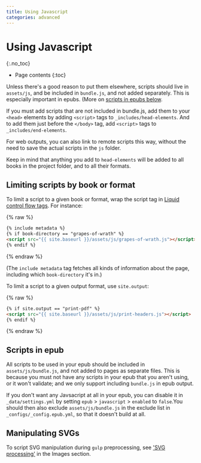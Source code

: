 ```yaml
---
title: Using Javascript
categories: advanced
---
```


# Using Javascript
{:.no_toc}

* Page contents
{:toc}

Unless there's a good reason to put them elsewhere, scripts should live in `assets/js`, and be included in `bundle.js`, and not added separately. This is especially important in epubs. (More on [scripts in epubs below](#adding-scripts-to-epubs).

If you must add scripts that are not included in bundle.js, add them to your `<head>` elements by adding `<script>` tags to `_includes/head-elements`. And to add them just before the `</body>` tag, add `<script>` tags to `_includes/end-elements`.

For web outputs, you can also link to remote scripts this way, without the need to save the actual scripts in the `js` folder.

Keep in mind that anything you add to `head-elements` will be added to all books in the project folder, and to all their formats.

## Limiting scripts by book or format

To limit a script to a given book or format, wrap the script tag in [Liquid control flow tags](https://help.shopify.com/themes/liquid/tags/control-flow-tags). For instance:

{% raw %}
``` html
{% include metadata %}
{% if book-directory == "grapes-of-wrath" %}
<script src="{{ site.baseurl }}/assets/js/grapes-of-wrath.js"></script>
{% endif %}
```
{% endraw %}

(The `include metadata` tag fetches all kinds of information about the page, including which `book-directory` it's in.)

To limit a script to a given output format, use `site.output`:

{% raw %}
``` html
{% if site.output == "print-pdf" %}
<script src="{{ site.baseurl }}/assets/js/print-headers.js"></script>
{% endif %}
```
{% endraw %}

## Scripts in epub

All scripts to be used in your epub should be included in `assets/js/bundle.js`, and not added to pages as separate files. This is because you must not have any scripts in your epub that you aren't using, or it won't validate; and we only support including `bundle.js` in epub output.

If you don't want any Javsacript at all in your epub, you can disable it in `_data/settings.yml` by setting `epub` > `javascript` > `enabled` to `false`.You should then also exclude `assets/js/bundle.js` in the exclude list in `_configs/_config.epub.yml`, so that it doesn't build at all.

## Manipulating SVGs

To script SVG manipulation during `gulp` preprocessing, see ['SVG processing'](../images/svg-processing.html) in the Images section.
